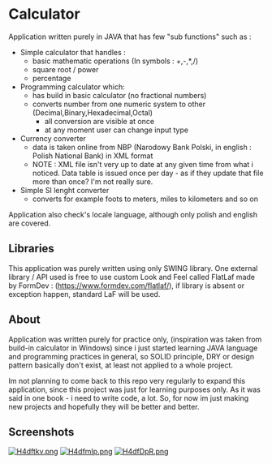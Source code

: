 
# Calculator

Application written purely in JAVA that has few "sub functions" such as :

- Simple calculator that handles :
    - basic mathematic operations (In symbols : +,-,*,/)
    - square root / power
    - percentage
- Programming calculator which:
    - has build in basic calculator (no fractional numbers)
    - converts number from one numeric system to other (Decimal,Binary,Hexadecimal,Octal)
        - all conversion are visible at once
        - at any moment user can change input type
- Currency converter
    - data is taken online from NBP (Narodowy Bank Polski, in english : Polish National Bank) in XML format
    - NOTE : XML file isn't very up to date at any given time from what i noticed. Data table is issued once per day - as if they update that file more than once? I'm not really sure.
- Simple SI lenght converter
    - converts for example foots to meters, miles to kilometers and so on

Application also check's locale language, although only polish and english are covered.



## Libraries

This application was purely written using only SWING library. One external library / API used is free to use custom Look and Feel called FlatLaf made by FormDev : (https://www.formdev.com/flatlaf/), if library is absent or exception happen, standard LaF will be used.


## About

Application was written purely for practice only, (inspiration was taken from build-in calculator in Windows) since i just started learning JAVA language and programming practices in general, so SOLID principle, DRY or design pattern basically don't exist, at least not applied to a whole project.

Im not planning to come back to this repo very regularly to expand this application, since this project was just for learning purposes only. As it was said in one book - i need to write code, a lot. So, for now im just making new projects and hopefully they will be better and better.
## Screenshots

[![H4dftkv.png](https://iili.io/H4dftkv.png)](https://freeimage.host/pl)
[![H4dfmIp.png](https://iili.io/H4dfmIp.png)](https://freeimage.host/pl)
[![H4dfDpR.png](https://iili.io/H4dfDpR.png)](https://freeimage.host/pl)

